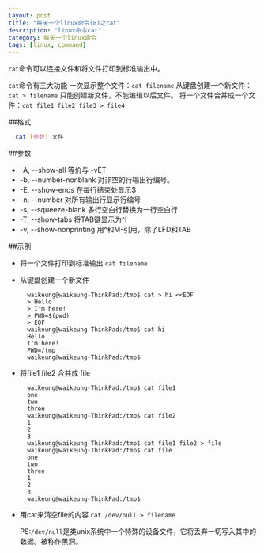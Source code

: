 ```yaml
---
layout: post
title: "每天一个linux命令(8)之cat"
description: "linux命令cat"
category: 每天一个linux命令
tags: [linux, command]
---
```


`cat`命令可以连接文件和将文件打印到标准输出中。

`cat`命令有三大功能
一次显示整个文件：`cat filename`
从键盘创建一个新文件：`cat > filename` 只能创建新文件，不能编辑以后文件。
将一个文件合并成一个文件：`cat file1 file2 file3 > file4`

##格式
```sh
  cat [参数] 文件
```
##参数

* -A, --show-all
       等价与 -vET
* -b, --number-nonblank
       对非空的行输出行编号。
* -E, --show-ends
       在每行结束处显示$
* -n, --number
       对所有输出行显示行编号
* -s, --squeeze-blank
       多行空白行替换为一行空白行
* -T, --show-tabs
       将TAB键显示为^I
* -v, --show-nonprinting
       用^和M-引用，除了LFD和TAB

##示例
* 将一个文件打印到标准输出 `cat filename`
* 从键盘创建一个新文件

        waikeung@waikeung-ThinkPad:/tmp$ cat > hi <<EOF
        > Hello
        > I'm here!
        > PWD=$(pwd)
        > EOF
        waikeung@waikeung-ThinkPad:/tmp$ cat hi
        Hello
        I'm here!
        PWD=/tmp
        waikeung@waikeung-ThinkPad:/tmp$ 

* 将file1 file2 合并成 file

        waikeung@waikeung-ThinkPad:/tmp$ cat file1
        one
        two
        three
        waikeung@waikeung-ThinkPad:/tmp$ cat file2
        1
        2
        3
        waikeung@waikeung-ThinkPad:/tmp$ cat file1 file2 > file
        waikeung@waikeung-ThinkPad:/tmp$ cat file
        one
        two
        three
        1
        2
        3
        waikeung@waikeung-ThinkPad:/tmp$ 

* 用cat来清空file的内容 `cat /dev/null > filename`

    PS:`/dev/null`是类unix系统中一个特殊的设备文件，它将丢弃一切写入其中的数据。被称作黑洞。
